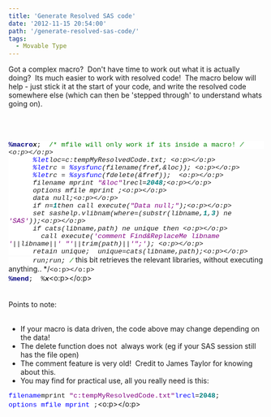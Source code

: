 ```yaml
---
title: 'Generate Resolved SAS code'
date: '2012-11-15 20:54:00'
path: '/generate-resolved-sas-code/'
tags:
  - Movable Type
---
```


Got a complex macro? &nbsp;Don't have time to work out what it is actually doing? &nbsp;Its much easier to work with resolved code! &nbsp;The macro below will help - just stick it at the start of your code, and write the resolved code somewhere else (which can then be 'stepped through' to understand whats going on).<br /><br /><br /><br /><div style="margin-bottom: 0.0001pt;"><b><span style="background: white; color: navy; font-family: &quot;Courier New&quot;; font-size: 10.0pt;">%macro</span></b><span style="background-color: white; background-position: initial initial; background-repeat: initial initial; font-family: 'Courier New'; font-size: 10pt;"><b><i>x</i></b>;&nbsp; </span><span style="background: white; color: green; font-family: &quot;Courier New&quot;; font-size: 10.0pt;">/* mfile will only work if its inside a macro! */</span><span style="background-color: white; background-position: initial initial; background-repeat: initial initial; font-family: 'Courier New'; font-size: 10pt;">&nbsp;&nbsp;&nbsp;&nbsp;&nbsp; <o:p></o:p></span></div><div style="margin-bottom: 0.0001pt;"><span style="background-color: white; background-position: initial initial; background-repeat: initial initial; font-family: 'Courier New'; font-size: 10pt;">&nbsp;&nbsp;&nbsp;&nbsp;&nbsp; </span><span style="background: white; color: blue; font-family: &quot;Courier New&quot;; font-size: 10.0pt;">%let</span><span style="background-color: white; background-position: initial initial; background-repeat: initial initial; font-family: 'Courier New'; font-size: 10pt;">loc=c:tempMyResolvedCode.txt; <o:p></o:p></span></div><div style="margin-bottom: 0.0001pt;"><span style="background-color: white; background-position: initial initial; background-repeat: initial initial; font-family: 'Courier New'; font-size: 10pt;">&nbsp;&nbsp;&nbsp;&nbsp;&nbsp; </span><span style="background: white; color: blue; font-family: &quot;Courier New&quot;; font-size: 10.0pt;">%let</span><span style="background-color: white; background-position: initial initial; background-repeat: initial initial; font-family: 'Courier New'; font-size: 10pt;">rc = </span><span style="background: white; color: blue; font-family: &quot;Courier New&quot;; font-size: 10.0pt;">%sysfunc</span><span style="background-color: white; background-position: initial initial; background-repeat: initial initial; font-family: 'Courier New'; font-size: 10pt;">(filename(fref,&amp;loc)); <o:p></o:p></span></div><div style="margin-bottom: 0.0001pt;"><span style="background-color: white; background-position: initial initial; background-repeat: initial initial; font-family: 'Courier New'; font-size: 10pt;">&nbsp;&nbsp;&nbsp;&nbsp;&nbsp; </span><span style="background: white; color: blue; font-family: &quot;Courier New&quot;; font-size: 10.0pt;">%let</span><span style="background-color: white; background-position: initial initial; background-repeat: initial initial; font-family: 'Courier New'; font-size: 10pt;">rc = </span><span style="background: white; color: blue; font-family: &quot;Courier New&quot;; font-size: 10.0pt;">%sysfunc</span><span style="background-color: white; background-position: initial initial; background-repeat: initial initial; font-family: 'Courier New'; font-size: 10pt;">(fdelete(&amp;fref));&nbsp; <o:p></o:p></span></div><div style="margin-bottom: 0.0001pt;"><span style="background-color: white; background-position: initial initial; background-repeat: initial initial; font-family: 'Courier New'; font-size: 10pt;">&nbsp;&nbsp;&nbsp;&nbsp;&nbsp; filename mprint </span><span style="background: white; color: purple; font-family: &quot;Courier New&quot;; font-size: 10.0pt;">"&amp;loc"</span><span style="background-color: white; background-position: initial initial; background-repeat: initial initial; font-family: 'Courier New'; font-size: 10pt;">lrecl=</span><b><span style="background: white; color: teal; font-family: &quot;Courier New&quot;; font-size: 10.0pt;">2048</span></b><span style="background-color: white; background-position: initial initial; background-repeat: initial initial; font-family: 'Courier New'; font-size: 10pt;">;<o:p></o:p></span></div><div style="margin-bottom: 0.0001pt;"><span style="background-color: white; background-position: initial initial; background-repeat: initial initial; font-family: 'Courier New'; font-size: 10pt;">&nbsp;&nbsp;&nbsp;&nbsp;&nbsp; options mfile mprint ;<o:p></o:p></span></div><div style="margin-bottom: 0.0001pt;"><span style="background-color: white; background-position: initial initial; background-repeat: initial initial; font-family: 'Courier New'; font-size: 10pt;">&nbsp;&nbsp;&nbsp;&nbsp;&nbsp; data _null_;<o:p></o:p></span></div><div style="margin-bottom: 0.0001pt;"><span style="background-color: white; background-position: initial initial; background-repeat: initial initial; font-family: 'Courier New'; font-size: 10pt;">&nbsp;&nbsp;&nbsp;&nbsp;&nbsp; if _n_=</span><b><span style="background: white; color: teal; font-family: &quot;Courier New&quot;; font-size: 10.0pt;">1</span></b><span style="background-color: white; background-position: initial initial; background-repeat: initial initial; font-family: 'Courier New'; font-size: 10pt;">then call execute(</span><span style="background: white; color: purple; font-family: &quot;Courier New&quot;; font-size: 10.0pt;">"Data _null_;"</span><span style="background-color: white; background-position: initial initial; background-repeat: initial initial; font-family: 'Courier New'; font-size: 10pt;">);<o:p></o:p></span></div><div style="margin-bottom: 0.0001pt;"><span style="background-color: white; background-position: initial initial; background-repeat: initial initial; font-family: 'Courier New'; font-size: 10pt;">&nbsp;&nbsp;&nbsp;&nbsp;&nbsp; set sashelp.vlibnam(where=(substr(libname,</span><b><span style="background: white; color: teal; font-family: &quot;Courier New&quot;; font-size: 10.0pt;">1</span></b><span style="background-color: white; background-position: initial initial; background-repeat: initial initial; font-family: 'Courier New'; font-size: 10pt;">,</span><b><span style="background: white; color: teal; font-family: &quot;Courier New&quot;; font-size: 10.0pt;">3</span></b><span style="background-color: white; background-position: initial initial; background-repeat: initial initial; font-family: 'Courier New'; font-size: 10pt;">) ne </span><span style="background: white; color: purple; font-family: &quot;Courier New&quot;; font-size: 10.0pt;">'SAS'</span><span style="background-color: white; background-position: initial initial; background-repeat: initial initial; font-family: 'Courier New'; font-size: 10pt;">));<o:p></o:p></span></div><div style="margin-bottom: 0.0001pt;"><span style="background-color: white; background-position: initial initial; background-repeat: initial initial; font-family: 'Courier New'; font-size: 10pt;">&nbsp;&nbsp;&nbsp;&nbsp;&nbsp; if cats(libname,path) ne unique then <o:p></o:p></span></div><div style="margin-bottom: 0.0001pt;"><span style="background-color: white; background-position: initial initial; background-repeat: initial initial; font-family: 'Courier New'; font-size: 10pt;">&nbsp;&nbsp;&nbsp;&nbsp;&nbsp;&nbsp;&nbsp;&nbsp;call execute(</span><span style="background: white; color: purple; font-family: &quot;Courier New&quot;; font-size: 10.0pt;">'comment Find&amp;ReplaceMe libname '</span><span style="background-color: white; background-position: initial initial; background-repeat: initial initial; font-family: 'Courier New'; font-size: 10pt;">||libname||</span><span style="background: white; color: purple; font-family: &quot;Courier New&quot;; font-size: 10.0pt;">' "'</span><span style="background-color: white; background-position: initial initial; background-repeat: initial initial; font-family: 'Courier New'; font-size: 10pt;">||trim(path)||</span><span style="background: white; color: purple; font-family: &quot;Courier New&quot;; font-size: 10.0pt;">'";'</span><span style="background-color: white; background-position: initial initial; background-repeat: initial initial; font-family: 'Courier New'; font-size: 10pt;">); <o:p></o:p></span></div><div style="margin-bottom: 0.0001pt;"><span style="background-color: white; background-position: initial initial; background-repeat: initial initial; font-family: 'Courier New'; font-size: 10pt;">&nbsp;&nbsp;&nbsp;&nbsp;&nbsp; retain unique;&nbsp; unique=cats(libname,path);<o:p></o:p></span></div><div style="margin-bottom: 0.0001pt;"><span style="background-color: white; background-position: initial initial; background-repeat: initial initial; font-family: 'Courier New'; font-size: 10pt;">&nbsp;&nbsp;&nbsp;&nbsp;&nbsp; run;run;&nbsp;</span><span style="background: white; color: green; font-family: &quot;Courier New&quot;; font-size: 10.0pt;">/* this bit retrieves the relevant libraries, without executing anything.. */</span><span style="background-color: white; background-position: initial initial; background-repeat: initial initial; font-family: 'Courier New'; font-size: 10pt;"><o:p></o:p></span></div><div><b><span style="background: white; color: navy; font-family: &quot;Courier New&quot;; font-size: 10.0pt; line-height: 115%;">%mend</span></b><span style="background-color: white; background-position: initial initial; background-repeat: initial initial; font-family: 'Courier New'; font-size: 10pt; line-height: 115%;">;&nbsp; %<b><i>x</i></b></span><o:p></o:p></div><br /><br />Points to note:<br /><br /><ul><li>If your macro is data driven, the code above may change depending on the data!</li><li>The delete function does not &nbsp;always work (eg if your SAS session still has the file open)</li><li>The comment feature is very old! &nbsp;Credit to James Taylor for knowing about this.</li><li>You may find for practical use, all you really need is this:</li></ul><div><div style="margin-bottom: 0.0001pt;"><span style="background-color: white; background-position: initial initial; background-repeat: initial initial; color: blue; font-family: 'Courier New'; font-size: 10pt;">filename</span><span style="background-color: white; font-family: 'Courier New'; font-size: 10pt;">mprint </span><span style="background-color: white; background-position: initial initial; background-repeat: initial initial; color: purple; font-family: 'Courier New'; font-size: 10pt;">"c:tempMyResolvedCode.txt"</span><span style="background-color: white; font-family: 'Courier New'; font-size: 10pt;"></span><span style="background-color: white; background-position: initial initial; background-repeat: initial initial; color: blue; font-family: 'Courier New'; font-size: 10pt;">lrecl</span><span style="background-color: white; font-family: 'Courier New'; font-size: 10pt;">=</span><b><span style="background: white; color: teal; font-family: &quot;Courier New&quot;; font-size: 10.0pt;">2048</span></b><span style="background-color: white; font-family: 'Courier New'; font-size: 10pt;">;</span></div><div><span style="background: white; color: blue; font-family: &quot;Courier New&quot;; font-size: 10.0pt; line-height: 115%;">options</span><span style="background-color: white; background-position: initial initial; background-repeat: initial initial; font-family: 'Courier New'; font-size: 10pt; line-height: 115%;"> </span><span style="background: white; color: blue; font-family: &quot;Courier New&quot;; font-size: 10.0pt; line-height: 115%;">mfile</span><span style="background-color: white; background-position: initial initial; background-repeat: initial initial; font-family: 'Courier New'; font-size: 10pt; line-height: 115%;"> </span><span style="background: white; color: blue; font-family: &quot;Courier New&quot;; font-size: 10.0pt; line-height: 115%;">mprint</span><span style="background-color: white; background-position: initial initial; background-repeat: initial initial; font-family: 'Courier New'; font-size: 10pt; line-height: 115%;"> ;</span><o:p></o:p></div></div><div><br /></div><br />